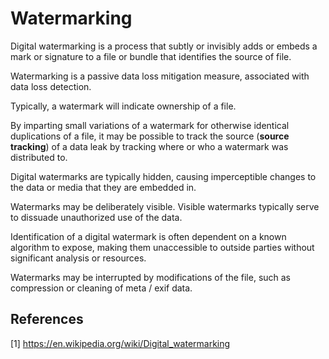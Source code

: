 # Watermarking

Digital watermarking is a process that subtly or invisibly adds or embeds a mark or signature to a file or bundle that identifies the source of file.

Watermarking is a passive data loss mitigation measure, associated with data loss detection.

Typically, a watermark will indicate ownership of a file.

By imparting small variations of a watermark for otherwise identical duplications of a file, it may be possible to track the source (**source tracking**) of a data leak by tracking where or who a watermark was distributed to.

Digital watermarks are typically hidden, causing imperceptible changes to the data or media that they are embedded in.

Watermarks may be deliberately visible. Visible watermarks typically serve to dissuade unauthorized use of the data.

Identification of a digital watermark is often dependent on a known algorithm to expose, making them unaccessible to outside parties without significant analysis or resources.

Watermarks may be interrupted by modifications of the file, such as compression or cleaning of meta / exif data.

## References

[1] https://en.wikipedia.org/wiki/Digital_watermarking